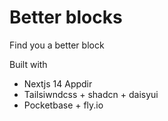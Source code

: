 
# Better blocks 
Find you a better block

Built with
- Nextjs 14 Appdir
- Tailsiwndcss + shadcn + daisyui
- Pocketbase + fly.io



